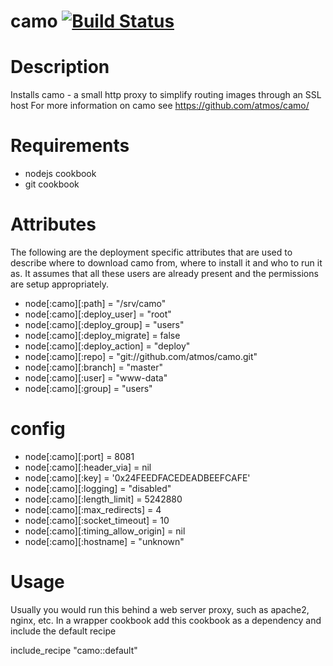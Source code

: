 # camo [![Build Status](https://travis-ci.org/viverae-cookbooks/camo.png?branch=master)](https://travis-ci.org/onehealth-cookbooks/camo)

Description
===========

Installs camo - a small http proxy to simplify routing images through an SSL host
For more information on camo see https://github.com/atmos/camo/

Requirements
============

* nodejs cookbook
* git cookbook

Attributes
==========

The following are the deployment specific attributes that are used to describe where to download camo from,
where to install it and who to run it as. It assumes that all these users are already present and the permissions
are setup appropriately.

* node[:camo][:path] = "/srv/camo"
* node[:camo][:deploy_user] = "root"
* node[:camo][:deploy_group] = "users"
* node[:camo][:deploy_migrate] = false
* node[:camo][:deploy_action] = "deploy"
* node[:camo][:repo] = "git://github.com/atmos/camo.git"
* node[:camo][:branch] = "master"
* node[:camo][:user] = "www-data"
* node[:camo][:group] = "users"

# config

* node[:camo][:port] = 8081
* node[:camo][:header_via] = nil
* node[:camo][:key] = '0x24FEEDFACEDEADBEEFCAFE'
* node[:camo][:logging] = "disabled"
* node[:camo][:length_limit] = 5242880
* node[:camo][:max_redirects] = 4
* node[:camo][:socket_timeout] = 10
* node[:camo][:timing_allow_origin] = nil
* node[:camo][:hostname] = "unknown"


Usage
=====

Usually you would run this behind a web server proxy, such as apache2, nginx, etc.
In a wrapper cookbook add this cookbook as a dependency and include the default recipe

include_recipe "camo::default"
